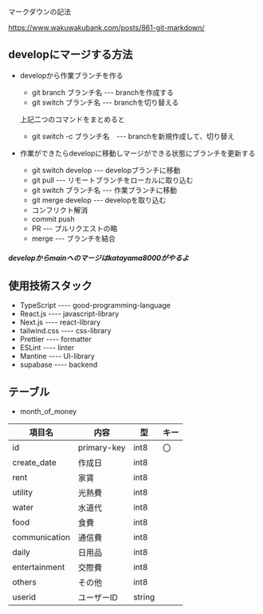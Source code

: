 マークダウンの記法

https://www.wakuwakubank.com/posts/861-git-markdown/

## developにマージする方法
- developから作業ブランチを作る
  - git branch ブランチ名 --- branchを作成する
  - git switch ブランチ名 --- branchを切り替える
  
  
  上記二つのコマンドをまとめると
  - git switch -c ブランチ名　--- branchを新規作成して、切り替え
  
- 作業ができたらdevelopに移動しマージができる状態にブランチを更新する
  - git switch develop --- developブランチに移動
  - git pull --- リモートブランチをローカルに取り込む
  - git switch ブランチ名 --- 作業ブランチに移動
  - git merge develop --- developを取り込む　
  - コンフリクト解消
  - commit push
  - PR --- プルリクエストの略
  - merge --- ブランチを結合
 
 
 ##### developからmainへのマージはkatayama8000がやるよ
 
 
  
 
## 使用技術スタック
- TypeScript ---- good-programming-language
- React.js ---- javascript-library
- Next.js ---- react-library
- tailwind.css ---- css-library
- Prettier ---- formatter
- ESLint ---- linter
- Mantine ---- UI-library
- supabase ---- backend

## テーブル
 - month_of_money
 
項目名|内容|型|キー
---|---|---|---
id|primary-key|int8|〇
create_date|作成日|int8|
rent|家賃|int8|
utility|光熱費|int8|
water|水道代|int8|
food|食費|int8|
communication|通信費|int8|
daily|日用品|int8|
entertainment|交際費|int8|
others|その他|int8|
userid|ユーザーID|string|
